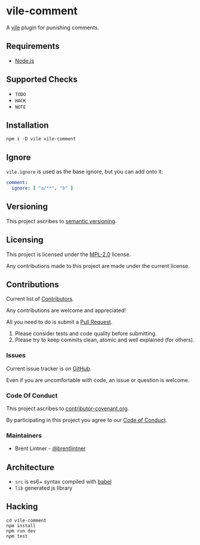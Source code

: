 # vile-comment

A [vile](http://vile.io) plugin for punishing comments.

## Requirements

- [Node.js](http://nodejs.org)

## Supported Checks

- `TODO`
- `HACK`
- `NOTE`

## Installation

    npm i -D vile vile-comment

## Ignore

`vile.ignore` is used as the base ignore, but you can add onto it:

```yaml
comment:
  ignore: [ "a/**", "b" ]
```

## Versioning

This project ascribes to [semantic versioning](http://semver.org).

## Licensing

This project is licensed under the [MPL-2.0](LICENSE) license.

Any contributions made to this project are made under the current license.

## Contributions

Current list of [Contributors](https://github.com/forthright/vile-comment/graphs/contributors).

Any contributions are welcome and appreciated!

All you need to do is submit a [Pull Request](https://github.com/forthright/vile-comment/pulls).

1. Please consider tests and code quality before submitting.
2. Please try to keep commits clean, atomic and well explained (for others).

### Issues

Current issue tracker is on [GitHub](https://github.com/forthright/vile-comment/issues).

Even if you are uncomfortable with code, an issue or question is welcome.

### Code Of Conduct

This project ascribes to [contributor-covenant.org](http://contributor-covenant.org).

By participating in this project you agree to our [Code of Conduct](CODE_OF_CONDUCT.md).

### Maintainers

- Brent Lintner - [@brentlintner](http://github.com/brentlintner)

## Architecture

- `src` is es6+ syntax compiled with [babel](https://babeljs.io)
- `lib` generated js library

## Hacking

    cd vile-comment
    npm install
    npm run dev
    npm test
